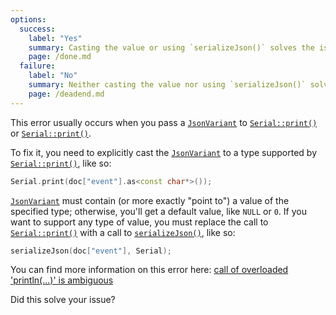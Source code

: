 ```yaml
---
options:
  success:
    label: "Yes"
    summary: Casting the value or using `serializeJson()` solves the issue
    page: /done.md
  failure:
    label: "No"
    summary: Neither casting the value nor using `serializeJson()` solves the issue
    page: /deadend.md
---
```


This error usually occurs when you pass a [`JsonVariant`](/v7/api/jsonvariant/) to [`Serial::print()`](https://www.arduino.cc/reference/en/language/functions/communication/serial/print/) or [`Serial::print()`](https://www.arduino.cc/reference/en/language/functions/communication/serial/println/).

To fix it, you need to explicitly cast the [`JsonVariant`](/v7/api/jsonvariant/) to a type supported by [`Serial::print()`](https://www.arduino.cc/reference/en/language/functions/communication/serial/print/), like so:

```c++
Serial.print(doc["event"].as<const char*>());
```

[`JsonVariant`](/v7/api/jsonvariant/) must contain (or more exactly "point to") a value of the specified type; otherwise, you'll get a default value, like `NULL` or `0`. If you want to support any type of value, you must replace the call to [`Serial::print()`](https://www.arduino.cc/reference/en/language/functions/communication/serial/print/) with a call to [`serializeJson()`](/v7/api/json/serializejson/), like so:

```c++
serializeJson(doc["event"], Serial);
```

You can find more information on this error here: [call of overloaded 'println(...)' is ambiguous](/v7/error/call-of-overloaded-println-is-ambiguous/)

Did this solve your issue?
